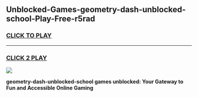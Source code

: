 
## Unblocked-Games-geometry-dash-unblocked-school-Play-Free-r5rad
<h3>
<a href="https://premium76.site?title=geometry-dash-unblocked-school&ref=23A">CLICK TO PLAY</a></h3>
<hr>

<h3>
<a href="https://premium76.site?title=geometry-dash-unblocked-school&ref=23A">CLICK 2 PLAY</a>
  
</h3>

<a href="https://premium76.site?title=geometry-dash-unblocked-school&ref=23A"><img src="https://clearcache.store/games.png"></a>


**geometry-dash-unblocked-school games unblocked: Your Gateway to Fun and Accessible Online Gaming**
